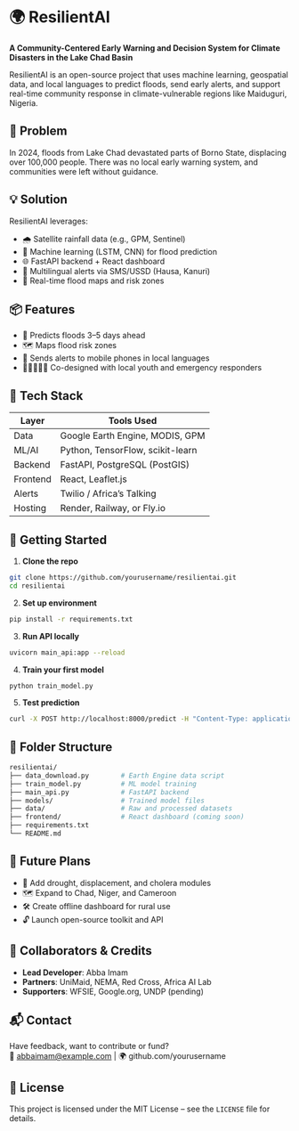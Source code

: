 # 🌍 ResilientAI

**A Community-Centered Early Warning and Decision System for Climate Disasters in the Lake Chad Basin**

ResilientAI is an open-source project that uses machine learning, geospatial data, and local languages to predict floods, send early alerts, and support real-time community response in climate-vulnerable regions like Maiduguri, Nigeria.

## 🚨 Problem

In 2024, floods from Lake Chad devastated parts of Borno State, displacing over 100,000 people. There was no local early warning system, and communities were left without guidance.

## 💡 Solution

ResilientAI leverages:
- 🌧️ Satellite rainfall data (e.g., GPM, Sentinel)
- 🤖 Machine learning (LSTM, CNN) for flood prediction
- 🌐 FastAPI backend + React dashboard
- 📲 Multilingual alerts via SMS/USSD (Hausa, Kanuri)
- 🧭 Real-time flood maps and risk zones

## 📦 Features

- 📡 Predicts floods 3–5 days ahead
- 🗺️ Maps flood risk zones
- 🔔 Sends alerts to mobile phones in local languages
- 🧑🏾‍🤝‍🧑🏽 Co-designed with local youth and emergency responders

## 🧰 Tech Stack

| Layer         | Tools Used                             |
|---------------|----------------------------------------|
| Data          | Google Earth Engine, MODIS, GPM        |
| ML/AI         | Python, TensorFlow, scikit-learn       |
| Backend       | FastAPI, PostgreSQL (PostGIS)          |
| Frontend      | React, Leaflet.js                      |
| Alerts        | Twilio / Africa’s Talking              |
| Hosting       | Render, Railway, or Fly.io             |

## 🏁 Getting Started

1. **Clone the repo**
```bash
git clone https://github.com/yourusername/resilientai.git
cd resilientai
```

2. **Set up environment**
```bash
pip install -r requirements.txt
```

3. **Run API locally**
```bash
uvicorn main_api:app --reload
```

4. **Train your first model**
```bash
python train_model.py
```

5. **Test prediction**
```bash
curl -X POST http://localhost:8000/predict -H "Content-Type: application/json" -d '{"rainfall_sequence":[4.2, 3.8, 5.1, 6.0, 5.6]}'
```

## 🧪 Folder Structure

```bash
resilientai/
├── data_download.py        # Earth Engine data script
├── train_model.py          # ML model training
├── main_api.py             # FastAPI backend
├── models/                 # Trained model files
├── data/                   # Raw and processed datasets
├── frontend/               # React dashboard (coming soon)
├── requirements.txt
└── README.md
```

## 🌱 Future Plans

- 🌾 Add drought, displacement, and cholera modules
- 🗺️ Expand to Chad, Niger, and Cameroon
- 🛠️ Create offline dashboard for rural use
- 🔓 Launch open-source toolkit and API

## 🤝 Collaborators & Credits

- **Lead Developer**: Abba Imam
- **Partners**: UniMaid, NEMA, Red Cross, Africa AI Lab
- **Supporters**: WFSIE, Google.org, UNDP (pending)

## 📬 Contact

Have feedback, want to contribute or fund?  
📧 abbaimam@example.com | 🌍 github.com/yourusername

## 🧡 License

This project is licensed under the MIT License – see the `LICENSE` file for details.